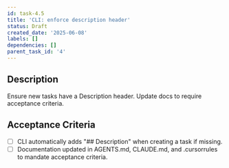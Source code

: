 ```yaml
---
id: task-4.5
title: 'CLI: enforce description header'
status: Draft
created_date: '2025-06-08'
labels: []
dependencies: []
parent_task_id: '4'
---
```

## Description

Ensure new tasks have a Description header. Update docs to require acceptance criteria.

## Acceptance Criteria
- [ ] CLI automatically adds "## Description" when creating a task if missing.
- [ ] Documentation updated in AGENTS.md, CLAUDE.md, and .cursorrules to mandate acceptance criteria.
